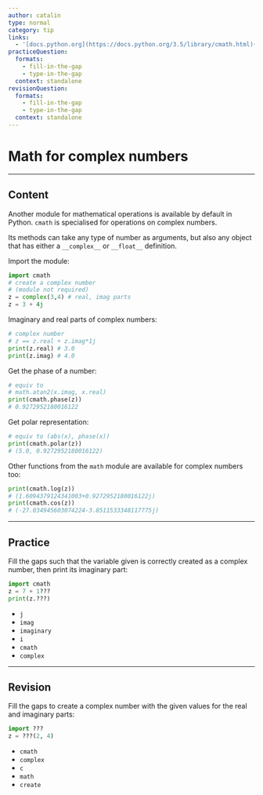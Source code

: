 ```yaml
---
author: catalin
type: normal
category: tip
links:
  - '[docs.python.org](https://docs.python.org/3.5/library/cmath.html){website}'
practiceQuestion:
  formats:
    - fill-in-the-gap
    - type-in-the-gap
  context: standalone
revisionQuestion:
  formats:
    - fill-in-the-gap
    - type-in-the-gap
  context: standalone
---
```


# Math for complex numbers


---

## Content

Another module for mathematical operations is available by default in Python. `cmath` is specialised for operations on complex numbers.

Its methods can take any type of number as arguments, but also any object that has either a `__complex__` or `__float__` definition.

Import the module:

```python
import cmath
# create a complex number
# (module not required)
z = complex(3,4) # real, imag parts
z = 3 + 4j
```

Imaginary and real parts of complex numbers:

```python
# complex number
# z == z.real + z.imag*1j
print(z.real) # 3.0
print(z.imag) # 4.0

```

Get the phase of a number:

```python
# equiv to
# math.atan2(x.imag, x.real)
print(cmath.phase(z))
# 0.9272952180016122
```

Get polar representation:

```python
# equiv to (abs(x), phase(x))
print(cmath.polar(z))
# (5.0, 0.9272952180016122)
```

Other functions from the `math` module are available for complex numbers too:

```python
print(cmath.log(z))
# (1.6094379124341003+0.9272952180016122j)
print(cmath.cos(z))
# (-27.034945603074224-3.8511533348117775j)
```


---

## Practice

Fill the gaps such that the variable given is correctly created as a complex number, then print its imaginary part:

```python
import cmath
z = 7 + 1???
print(z.???)
```

- `j`
- `imag`
- `imaginary`
- `i`
- `cmath`
- `complex`


---

## Revision

Fill the gaps to create a complex number with the given values for the real and imaginary parts:

```python
import ???
z = ???(2, 4)
```

- `cmath`
- `complex`
- `c`
- `math`
- `create`
 
